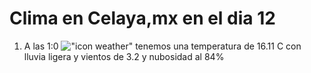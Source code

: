 # Clima en Celaya,mx en el dia 12

1. A las 1:0 !["icon weather"](http://openweathermap.org/img/w/10n.png) tenemos una temperatura de 16.11 C con lluvia ligera y  vientos de 3.2 y nubosidad al 84%
